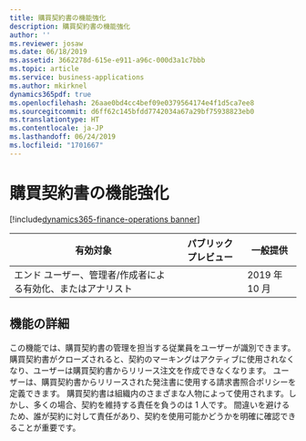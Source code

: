 ```yaml
---
title: 購買契約書の機能強化
description: 購買契約書の機能強化
author: ''
ms.reviewer: josaw
ms.date: 06/18/2019
ms.assetid: 3662278d-615e-e911-a96c-000d3a1c7bbb
ms.topic: article
ms.service: business-applications
ms.author: mkirknel
dynamics365pdf: true
ms.openlocfilehash: 26aae0bd4cc4bef09e0379564174e4f1d5ca7ee8
ms.sourcegitcommit: d6ff62c145bfdd7742034a67a29bf75938823eb0
ms.translationtype: HT
ms.contentlocale: ja-JP
ms.lasthandoff: 06/24/2019
ms.locfileid: "1701667"
---
```

# <a name="purchase-agreement-enhancements"></a>購買契約書の機能強化
[!include[dynamics365-finance-operations banner](../includes/dynamics365-finance-operations.md)]

| 有効対象    |  パブリック プレビュー | 一般提供 | 
| ---------- | ---------- |---------- |
|エンド ユーザー、管理者/作成者による有効化、またはアナリスト|| 2019 年 10 月|






## <a name="feature-details"></a>機能の詳細
<!--feature detail start -->
この機能では、購買契約書の管理を担当する従業員をユーザーが識別できます。 購買契約書がクローズされると、契約のマーキングはアクティブに使用されなくなり、ユーザーは購買契約書からリリース注文を作成できなくなります。 ユーザーは、購買契約書からリリースされた発注書に使用する請求書照合ポリシーを定義できます。 購買契約書は組織内のさまざまな人物によって使用されます。しかし、多くの場合、契約を維持する責任を負うのは 1 人です。 間違いを避けるため、誰が契約に対して責任があり、契約を使用可能かどうかを明確に確認できることが重要です。
<!--feature detail end -->











